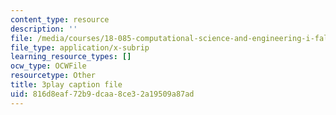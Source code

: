```yaml
---
content_type: resource
description: ''
file: /media/courses/18-085-computational-science-and-engineering-i-fall-2008/816d8eaf72b9dcaa8ce32a19509a87ad_wt7UJckgvxs.srt
file_type: application/x-subrip
learning_resource_types: []
ocw_type: OCWFile
resourcetype: Other
title: 3play caption file
uid: 816d8eaf-72b9-dcaa-8ce3-2a19509a87ad
---
```

